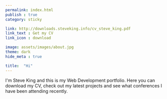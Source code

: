 ```yaml
---
permalink: index.html
publish : true
category: sticky

link: http://downloads.steveking.info/cv_steve_king.pdf
link_text : Get my CV
link_icon : download

image: assets/images/about.jpg
theme: dark
hide_meta : true

title:  "Hi"
---
```


I'm Steve King and this is my Web Development portfolio. Here you can download my CV, check out my latest projects and see what conferences I have been attending recently.
